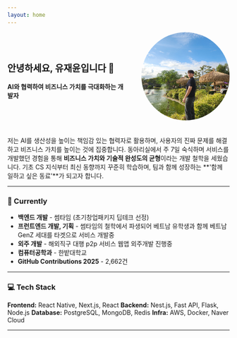 ```yaml
---
layout: home
---
```


<div style="display: flex; align-items: center; gap: 2rem; margin-bottom: 2rem;">
  <div style="flex: 1;">
    <h2>안녕하세요, 유재윤입니다 👋</h2>
    <p><strong>AI와 협력하여 비즈니스 가치를 극대화하는 개발자</strong></p>
  </div>
  <div style="flex-shrink: 0;">
    <img src="/my.jpeg" alt="Profile" style="width: 200px; height: 200px; border-radius: 50%; object-fit: cover;">
  </div>
</div>

저는 AI를 생산성을 높이는 책임감 있는 협력자로 활용하며, 사용자의 진짜 문제를 해결하고 비즈니스 가치를 높이는 것에 집중합니다.
동아리실에서 주 7일 숙식하며 서비스를 개발했던 경험을 통해 **비즈니스 가치와 기술적 완성도의 균형**이라는 개발 철학을 세웠습니다.
기초 CS 지식부터 최신 동향까지 꾸준히 학습하며, 팀과 함께 성장하는 **'함께 일하고 싶은 동료'**가 되고자 합니다.

---

### 🚀 Currently

- **백엔드 개발** - 썸타임 (초기창업패키지 딥테크 선정)
- **프런트엔드 개발, 기획** - 썸타임의 철학에서 파생되어 베트남 유학생과 함께 베트남 GenZ 세대를 타겟으로 서비스 개발중
- **외주 개발** - 해외직구 대행 p2p 서비스 웹앱 외주개발 진행중
- **컴퓨터공학과** - 한밭대학교
- **GitHub Contributions 2025** - 2,662건

---

### 💻 Tech Stack

**Frontend:** React Native, Next.js, React
**Backend:** Nest.js, Fast API, Flask, Node.js
**Database:** PostgreSQL, MongoDB, Redis
**Infra:** AWS, Docker, Naver Cloud

---
